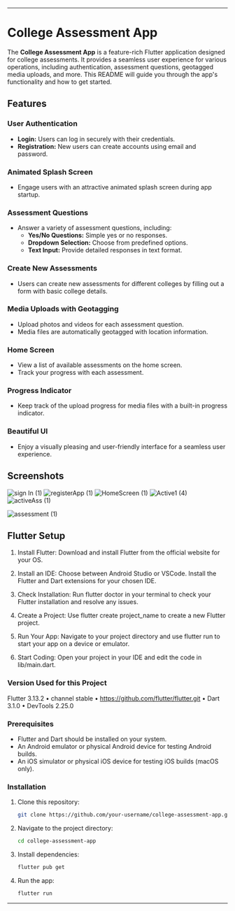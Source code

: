 

---

# College Assessment App

The **College Assessment App** is a feature-rich Flutter application designed for college assessments. It provides a seamless user experience for various operations, including authentication, assessment questions, geotagged media uploads, and more. This README will guide you through the app's functionality and how to get started.

## Features

### User Authentication
- **Login:** Users can log in securely with their credentials.
- **Registration:** New users can create accounts using email and password.

### Animated Splash Screen
- Engage users with an attractive animated splash screen during app startup.

### Assessment Questions
- Answer a variety of assessment questions, including:
  - **Yes/No Questions:** Simple yes or no responses.
  - **Dropdown Selection:** Choose from predefined options.
  - **Text Input:** Provide detailed responses in text format.

### Create New Assessments
- Users can create new assessments for different colleges by filling out a form with basic college details.

### Media Uploads with Geotagging
- Upload photos and videos for each assessment question.
- Media files are automatically geotagged with location information.
  
### Home Screen
- View a list of available assessments on the home screen.
- Track your progress with each assessment.

### Progress Indicator
- Keep track of the upload progress for media files with a built-in progress indicator.

### Beautiful UI
- Enjoy a visually pleasing and user-friendly interface for a seamless user experience.

## Screenshots
![sign In (1)](https://github.com/ady09/college_assessment_app/assets/64699751/2bfa6a48-5265-4bf2-a53b-a65c116ed62e)
![registerApp (1)](https://github.com/ady09/college_assessment_app/assets/64699751/8d570ee3-3c79-444d-a92d-668fa4464ec0)
![HomeScreen (1)](https://github.com/ady09/college_assessment_app/assets/64699751/e6c18855-f6a0-49f4-919a-1f4a5dede8f1)
![Active1 (4)](https://github.com/ady09/college_assessment_app/assets/64699751/a7648250-a640-4fb7-9f84-a9f6bc0ef9c8)
![activeAss (1)](https://github.com/ady09/college_assessment_app/assets/64699751/5486f264-1df9-4ddf-bf58-fe0eb919a5fb)

![assessment (1)](https://github.com/ady09/college_assessment_app/assets/64699751/68589fe9-48f2-4867-9351-b79ce37a8602)


## Flutter Setup

1. Install Flutter: Download and install Flutter from the official website for your OS.

2. Install an IDE: Choose between Android Studio or VSCode. Install the Flutter and Dart extensions for your chosen IDE.

3. Check Installation: Run flutter doctor in your terminal to check your Flutter installation and resolve any issues.

4. Create a Project: Use flutter create project_name to create a new Flutter project.

5. Run Your App: Navigate to your project directory and use flutter run to start your app on a device or emulator.

6. Start Coding: Open your project in your IDE and edit the code in lib/main.dart.


### Version Used for this Project

Flutter 3.13.2 
• channel stable 
• https://github.com/flutter/flutter.git
• Dart 3.1.0 • DevTools 2.25.0


### Prerequisites

- Flutter and Dart should be installed on your system.
- An Android emulator or physical Android device for testing Android builds.
- An iOS simulator or physical iOS device for testing iOS builds (macOS only).

### Installation

1. Clone this repository:

   ```bash
   git clone https://github.com/your-username/college-assessment-app.git
   ```

2. Navigate to the project directory:

   ```bash
   cd college-assessment-app
   ```

3. Install dependencies:

   ```bash
   flutter pub get
   ```

4. Run the app:

   ```bash
   flutter run
   ```




---

